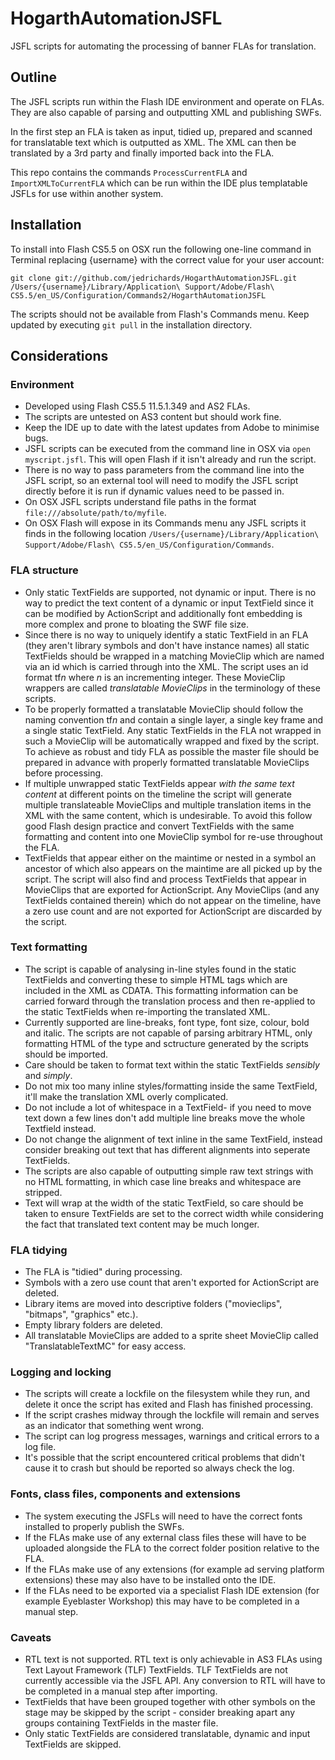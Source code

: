 # HogarthAutomationJSFL

JSFL scripts for automating the processing of banner FLAs for translation.

## Outline

The JSFL scripts run within the Flash IDE environment and operate on FLAs. They are also capable of parsing and outputting XML and publishing SWFs.

In the first step an FLA is taken as input, tidied up, prepared and scanned for translatable text which is outputted as XML. The XML can then be translated by a 3rd party and finally imported back into the FLA.

This repo contains the commands `ProcessCurrentFLA` and `ImportXMLToCurrentFLA` which can be run within the IDE plus templatable JSFLs for use within another system.

## Installation

To install into Flash CS5.5 on OSX run the following one-line command in Terminal replacing {username} with the correct value for your user account:

`git clone git://github.com/jedrichards/HogarthAutomationJSFL.git /Users/{username}/Library/Application\ Support/Adobe/Flash\ CS5.5/en_US/Configuration/Commands2/HogarthAutomationJSFL`

The scripts should not be available from Flash's Commands menu. Keep updated by executing `git pull` in the installation directory.

## Considerations

### Environment

- Developed using Flash CS5.5 11.5.1.349 and AS2 FLAs.
- The scripts are untested on AS3 content but should work fine.
- Keep the IDE up to date with the latest updates from Adobe to minimise bugs.
- JSFL scripts can be executed from the command line in OSX via `open myscript.jsfl`. This will open Flash if it isn't already and run the script.
- There is no way to pass parameters from the command line into the JSFL script, so an external tool will need to modify the JSFL script directly before it is run if dynamic values need to be passed in.
- On OSX JSFL scripts understand file paths in the format `file:///absolute/path/to/myfile`.
- On OSX Flash will expose in its Commands menu any JSFL scripts it finds in the following location `/Users/{username}/Library/Application\ Support/Adobe/Flash\ CS5.5/en_US/Configuration/Commands`.

### FLA structure

- Only static TextFields are supported, not dynamic or input. There is no way to predict the text content of a dynamic or input TextField since it can be modified by ActionScript and additionally font embedding is more complex and prone to bloating the SWF file size.
- Since there is no way to uniquely identify a static TextField in an FLA (they aren't library symbols and don't have instance names) all static TextFields should be wrapped in a matching MovieClip which are named via an id which is carried through into the XML. The script uses an id format tf*n* where *n* is an incrementing integer. These MovieClip wrappers are called *translatable MovieClips* in the terminology of these scripts.
- To be properly formatted a translatable MovieClip should follow the naming convention tf*n* and contain a single layer, a single key frame and a single static TextField. Any static TextFields in the FLA not wrapped in such a MovieClip will be automatically wrapped and fixed by the script. To achieve as robust and tidy FLA as possible the master file should be prepared in advance with properly formatted translatable MovieClips before processing.
- If multiple unwrapped static TextFields appear *with the same text content* at different points on the timeline the script will generate multiple translateable MovieClips and multiple translation items in the XML with the same content, which is undesirable. To avoid this follow good Flash design practice and convert TextFields with the same formatting and content into one MovieClip symbol for re-use throughout the FLA.
- TextFields that appear either on the maintime or nested in a symbol an ancestor of which also appears on the maintime are all picked up by the script. The script will also find and process TextFields that appear in MovieClips that are exported for ActionScript. Any MovieClips (and any TextFields contained therein) which do not appear on the timeline, have a zero use count and are not exported for ActionScript are discarded by the script.

### Text formatting

- The script is capable of analysing in-line styles found in the static TextFields and converting these to simple HTML tags which are included in the XML as CDATA. This formatting information can be carried forward through the translation process and then re-applied to the static TextFields when re-importing the translated XML.
- Currently supported are line-breaks, font type, font size, colour, bold and italic. The scripts are not capable of parsing arbitrary HTML, only formatting HTML of the type and sctructure generated by the scripts should be imported.
- Care should be taken to format text within the static TextFields *sensibly* and *simply*.
- Do not mix too many inline styles/formatting inside the same TextField, it'll make the translation XML overly complicated.
- Do not include a lot of whitespace in a TextField- if you need to move text down a few lines don't add multiple line breaks move the whole Textfield instead.
- Do not change the alignment of text inline in the same TextField, instead consider breaking out text that has different alignments into seperate TextFields.
- The scripts are also capable of outputting simple raw text strings with no HTML formatting, in which case line breaks and whitespace are stripped.
- Text will wrap at the width of the static TextField, so care should be taken to ensure TextFields are set to the correct width while considering the fact that translated text content may be much longer.

### FLA tidying

- The FLA is "tidied" during processing.
- Symbols with a zero use count that aren't exported for ActionScript are deleted.
- Library items are moved into descriptive folders ("movieclips", "bitmaps", "graphics" etc.).
- Empty library folders are deleted.
- All translatable MovieClips are added to a sprite sheet MovieClip called "TranslatableTextMC" for easy access.

### Logging and locking

- The scripts will create a lockfile on the filesystem while they run, and delete it once the script has exited and Flash has finished processing.
- If the script crashes midway through the lockfile will remain and serves as an indicator that something went wrong.
- The script can log progress messages, warnings and critical errors to a log file.
- It's possible that the script encountered critical problems that didn't cause it to crash but should be reported so always check the log.

### Fonts, class files, components and extensions

- The system executing the JSFLs will need to have the correct fonts installed to properly publish the SWFs.
- If the FLAs make use of any external class files these will have to be uploaded alongside the FLA to the correct folder position relative to the FLA.
- If the FLAs make use of any extensions (for example ad serving platform extensions) these may also have to be installed onto the IDE.
- If the FLAs need to be exported via a specialist Flash IDE extension (for example Eyeblaster Workshop) this may have to be completed in a manual step.

### Caveats

- RTL text is not supported. RTL text is only achievable in AS3 FLAs using Text Layout Framework (TLF) TextFields. TLF TextFields are not currently accessible via the JSFL API. Any conversion to RTL will have to be completed in a manual step after importing.
- TextFields that have been grouped together with other symbols on the stage may be skipped by the script - consider breaking apart any groups containing TextFields in the master file.
- Only static TextFields are considered translatable, dynamic and input TextFields are skipped.